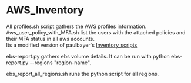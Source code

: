 # AWS_Inventory
All profiles.sh script gathers the AWS profiles information. <br>
Aws_user_policy_with_MFA.sh list the users with the attached policies and their MFA status in all aws accounts.<br>
Its a modified version of paulbayer's [Inventory_scripts](https://github.com/paulbayer/Inventory_Scripts/blob/mainline/all_my_users_with_policies.sh)<br>

ebs-report.py gathers ebs volume details. It can be run with python ebs-report.py --regions "region-name". <br>

ebs_report_all_regions.sh runs the python script for all regions.
